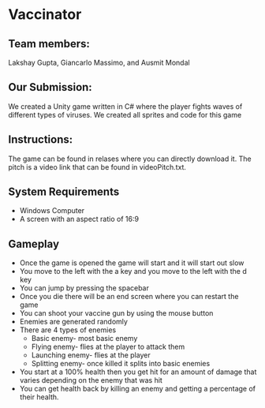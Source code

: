 # Vaccinator
## Team members:
Lakshay Gupta, Giancarlo Massimo, and Ausmit Mondal
## Our Submission:
We created a Unity game written in C# where the player fights waves of different types of viruses. We created all sprites and code for this game
## Instructions:
The game can be found in relases where you can directly download it. The pitch is a video link that can be found in videoPitch.txt.
## System Requirements
* Windows Computer
* A screen with an aspect ratio of 16:9
## Gameplay
- Once the game is opened the game will start and it will start out slow
- You move to the left with the a key and you move to the left with the d key
- You can jump by pressing the spacebar
- Once you die there will be an end screen where you can restart the game
- You can shoot your vaccine gun by using the mouse button
- Enemies are generated randomly
- There are 4 types of enemies
  - Basic enemy- most basic enemy
  - Flying enemy- flies at the player to attack them
  - Launching enemy- flies at the player
  - Splitting enemy- once killed it splits into basic enemies
- You start at a 100% health then you get hit for an amount of damage that varies depending on the enemy that was hit
- You can get health back by killing an enemy and getting a percentage of their health.
